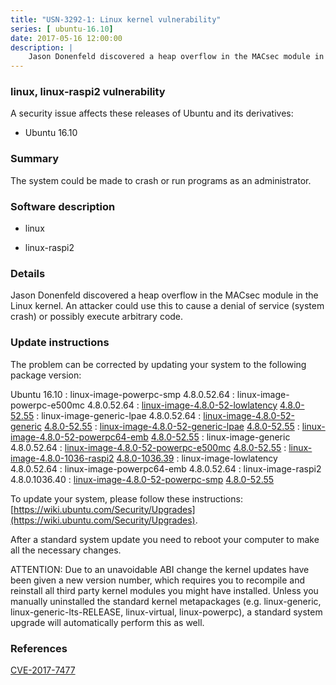 ```yaml
---
title: "USN-3292-1: Linux kernel vulnerability"
series: [ ubuntu-16.10]
date: 2017-05-16 12:00:00
description: |
    Jason Donenfeld discovered a heap overflow in the MACsec module in the Linux kernel. An attacker could use this to cause a denial of service (system crash) or possibly execute arbitrary code. 
--- 
```

 
### linux, linux-raspi2 vulnerability

A security issue affects these releases of Ubuntu and its derivatives:

* Ubuntu 16.10

### Summary

The system could be made to crash or run programs as an administrator. 

### Software description

* linux 

* linux-raspi2 

### Details

Jason Donenfeld discovered a heap overflow in the MACsec module in the Linux kernel. An attacker could use this to cause a denial of service (system crash) or possibly execute arbitrary code. 

### Update instructions

The problem can be corrected by updating your system to the following package version:

Ubuntu 16.10
 : linux-image-powerpc-smp <span>4.8.0.52.64</span>
 : linux-image-powerpc-e500mc <span>4.8.0.52.64</span>
 : [linux-image-4.8.0-52-lowlatency](https://launchpad.net/ubuntu/+source/linux) <span> [4.8.0-52.55](https://launchpad.net/ubuntu/+source/linux/4.8.0-52.55) </span> 
 : linux-image-generic-lpae <span>4.8.0.52.64</span>
 : [linux-image-4.8.0-52-generic](https://launchpad.net/ubuntu/+source/linux) <span> [4.8.0-52.55](https://launchpad.net/ubuntu/+source/linux/4.8.0-52.55) </span> 
 : [linux-image-4.8.0-52-generic-lpae](https://launchpad.net/ubuntu/+source/linux) <span> [4.8.0-52.55](https://launchpad.net/ubuntu/+source/linux/4.8.0-52.55) </span> 
 : [linux-image-4.8.0-52-powerpc64-emb](https://launchpad.net/ubuntu/+source/linux) <span> [4.8.0-52.55](https://launchpad.net/ubuntu/+source/linux/4.8.0-52.55) </span> 
 : linux-image-generic <span>4.8.0.52.64</span>
 : [linux-image-4.8.0-52-powerpc-e500mc](https://launchpad.net/ubuntu/+source/linux) <span> [4.8.0-52.55](https://launchpad.net/ubuntu/+source/linux/4.8.0-52.55) </span> 
 : [linux-image-4.8.0-1036-raspi2](https://launchpad.net/ubuntu/+source/linux-raspi2) <span> [4.8.0-1036.39](https://launchpad.net/ubuntu/+source/linux-raspi2/4.8.0-1036.39) </span> 
 : linux-image-lowlatency <span>4.8.0.52.64</span>
 : linux-image-powerpc64-emb <span>4.8.0.52.64</span>
 : linux-image-raspi2 <span>4.8.0.1036.40</span>
 : [linux-image-4.8.0-52-powerpc-smp](https://launchpad.net/ubuntu/+source/linux) <span> [4.8.0-52.55](https://launchpad.net/ubuntu/+source/linux/4.8.0-52.55) </span> 

To update your system, please follow these instructions: [https://wiki.ubuntu.com/Security/Upgrades](https://wiki.ubuntu.com/Security/Upgrades).

After a standard system update you need to reboot your computer to make all the necessary changes.

ATTENTION: Due to an unavoidable ABI change the kernel updates have been given a new version number, which requires you to recompile and reinstall all third party kernel modules you might have installed. Unless you manually uninstalled the standard kernel metapackages (e.g. linux-generic, linux-generic-lts-RELEASE, linux-virtual, linux-powerpc), a standard system upgrade will automatically perform this as well. 

### References

 [CVE-2017-7477](http://people.ubuntu.com/~ubuntu-security/cve/CVE-2017-7477)
 
